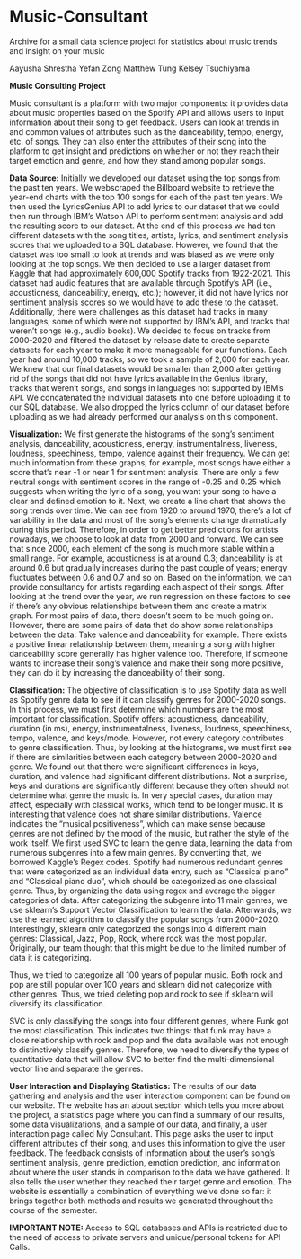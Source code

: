 # Music-Consultant
Archive for a small data science project for statistics about music trends and insight on your music

Aayusha Shrestha 
Yefan Zong 
Matthew Tung 
Kelsey Tsuchiyama 


**Music Consulting Project**
	
  Music consultant is a platform with two major components: it provides data about music properties based on the Spotify API and allows users to input information about their song to get feedback. Users can look at trends in and common values of attributes such as the danceability, tempo, energy, etc. of songs. They can also enter the attributes of their song into the platform to get insight and predictions on whether or not they reach their target emotion and genre, and how they stand among popular songs.
  
**Data Source:**
	Initially we developed our dataset using the top songs from the past ten years. We webscraped the Billboard website to retrieve the year-end charts with the top 100 songs for each of the past ten years. We then used the LyricsGenius API to add lyrics to our dataset that we could then run through IBM’s Watson API to perform sentiment analysis and add the resulting score to our dataset. At the end of this process we had ten different datasets with the song titles, artists, lyrics, and sentiment analysis scores that we uploaded to a SQL database. However, we found that the dataset was too small to look at trends and was biased as we were only looking at the top songs. 
	We then decided to use a larger dataset from Kaggle that had approximately 600,000 Spotify tracks from 1922-2021. This dataset had audio features that are available through Spotify’s API (i.e., acousticness, danceability, energy, etc.); however, it did not have lyrics nor sentiment analysis scores so we would have to add these to the dataset. Additionally, there were challenges as this dataset had tracks in many languages, some of which were not supported by IBM’s API, and tracks that weren’t songs (e.g., audio books). We decided to focus on tracks from 2000-2020 and filtered the dataset by release date to create separate datasets for each year to make it more manageable for our functions. Each year had around 10,000 tracks, so we took a sample of 2,000 for each year. We knew that our final datasets would be smaller than 2,000 after getting rid of the songs that did not have lyrics available in the Genius library, tracks that weren’t songs, and songs in languages not supported by IBM’s API. We concatenated the individual datasets into one before uploading it to our SQL database. We also dropped the lyrics column of our dataset before uploading as we had already performed our analysis on this component. 
  
**Visualization:**
  We first generate the histograms of the song’s sentiment analysis, danceability, acousticness, energy, instrumentalness, liveness, loudness, speechiness, tempo, valence against their frequency. We can get much information from these graphs, for example, most songs have either a score that’s near -1 or near 1 for sentiment analysis. There are only a few neutral songs with sentiment scores in the range of -0.25 and 0.25 which suggests when writing the lyric of a song, you want your song to have a clear and defined emotion to it. 
  Next, we create a line chart that shows the song trends over time. We can see from 1920 to around 1970, there’s a lot of variability in the data and most of the song’s elements change dramatically during this period. Therefore, in order to get better predictions for artists nowadays, we choose to look at data from 2000 and forward. We can see that since 2000, each element of the song is much more stable within a small range. For example, acousticness is at around 0.3; danceability is at around 0.6 but gradually increases during the past couple of years; energy fluctuates between 0.6 and 0.7 and so on. Based on the information, we can provide consultancy for artists regarding each aspect of their songs.
  After looking at the trend over the year, we run regression on these factors to see if there’s any obvious relationships between them and create a matrix graph.  For most pairs of data, there doesn’t seem to be much going on. However, there are some pairs of data that do show some relationships between the data. Take valence and danceability for example. There exists a positive linear relationship between them, meaning a song with higher danceability score generally has higher valence too. Therefore, if someone wants to increase their song’s valence and make their song more positive, they can do it by increasing the danceability of their song. 

**Classification:**
	The objective of classification is to use Spotify data as well as Spotify genre data to see if it can classify genres for 2000-2020 songs. In this process, we must first determine which numbers are the most important for classification. Spotify offers: acousticness, danceability, duration (in ms), energy, instrumentalness, liveness, loudness, speechiness, tempo, valence, and keys/mode. However, not every category contributes to genre classification. Thus, by looking at the histograms, we must first see if there are similarities between each category between 2000-2020 and genre. We found out that there were significant differences in keys, duration, and valence had significant different distributions. Not a surprise, keys and durations are significantly different because they often should not determine what genre the music is. In very special cases, duration may affect, especially with classical works, which tend to be longer music. It is interesting that valence does not share similar distributions. Valence indicates the “musical positiveness”, which can make sense because genres are not defined by the mood of the music, but rather the style of the work itself. 
	We first used SVC to learn the genre data, learning the data from numerous subgenres into a few main genres. By converting that, we borrowed Kaggle’s Regex codes. Spotify had numerous redundant genres that were categorized as an individual data entry, such as “Classical piano” and “Classical piano duo”, which should be categorized as one classical genre. Thus, by organizing the data using regex and average the bigger categories of data. 
	After categorizing the subgenre into 11 main genres, we use sklearn’s Support Vector Classification to learn the data. Afterwards, we use the learned algorithm to classify the popular songs from 2000-2020. Interestingly, sklearn only categorized the songs into 4 different main genres: Classical, Jazz, Pop, Rock, where rock was the most popular. Originally, our team thought that this might be due to the limited number of data it is categorizing. 

Thus, we tried to categorize all 100 years of popular music. 
Both rock and pop are still popular over 100 years and sklearn did not categorize with other genres. Thus, we tried deleting pop and rock to see if sklearn will diversify its classification. 

SVC is only classifying the songs into four different genres, where Funk got the most classification. This indicates two things: that funk may have a close relationship with rock and pop and the data available was not enough to distinctively classify genres. Therefore, we need to diversify the types of quantitative data  that will allow SVC to better find the multi-dimensional vector line and separate the genres. 
  
**User Interaction and Displaying Statistics:**
The results of our data gathering and analysis and the user interaction component can be found on our website. The website has an about section which tells you more about the project, a statistics page where you can find a summary of our results, some data visualizations, and a sample of our data, and finally, a user interaction page called My Consultant. This page asks the user to input different attributes of their song, and uses this information to give the user feedback. The feedback consists of information about the user’s song’s sentiment analysis, genre prediction, emotion prediction, and information about where the user stands in comparison to the data we have gathered. It also tells the user whether they reached their target genre and emotion. The website is essentially a combination of everything we’ve done so far: it brings together both methods and results we generated throughout the course of the semester. 

**IMPORTANT NOTE:**
Access to SQL databases and APIs is restricted due to the need of access to private servers and unique/personal tokens for API Calls.




